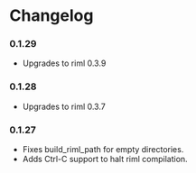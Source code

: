 # Changelog

### 0.1.29

* Upgrades to riml 0.3.9

### 0.1.28

* Upgrades to riml 0.3.7

### 0.1.27

* Fixes build_riml_path for empty directories.
* Adds Ctrl-C support to halt riml compilation.

